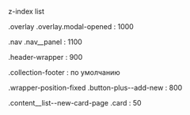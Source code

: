 z-index list

.overlay 
  .overlay.modal-opened : 1000

.nav
  .nav__panel : 1100  

.header-wrapper : 900

.collection-footer : по умолчанию

.wrapper-position-fixed .button-plus--add-new : 800

.content__list--new-card-page
  .card : 50
    
